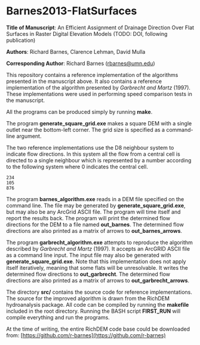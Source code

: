 Barnes2013-FlatSurfaces
=======================

**Title of Manuscript**:
An Efficient Assignment of Drainage Direction Over Flat
Surfaces in Raster Digital Elevation Models  (TODO: DOI, following publication)

**Authors**: Richard Barnes, Clarence Lehman, David Mulla

**Corresponding Author**: Richard Barnes (rbarnes@umn.edu)

This repository contains a reference implementation of the algorithms presented
in the manuscript above. It also contains a reference implementation of the
algorithm presented by *Garbrecht and Martz* (1997). These implementations were
used in performing speed comparison tests in the manuscript.

All the programs can be produced simply by running **make**.

The program **generate\_square\_grid.exe** makes a square DEM with a single
outlet near the bottom-left corner. The grid size is specified as a
command-line argument.

The two reference implementations use the D8 neighbour system to indicate flow
directions. In this system all the flow from a central cell is directed to a
single neighbour which is represented by a number according to the following
system where 0 indicates the central cell.

    234
    105
    876

The program **barnes\_algorithm.exe** reads in a DEM file specified on the
command line. The file may be generated by **generate\_square\_grid.exe**, but
may also be any ArcGrid ASCII file. The program will time itself and report the
results back. The program will print the determined flow directions for the DEM
to a file named **out\_barnes**. The determined flow directions are also
printed as a matrix of arrows to **out\_barnes\_arrows**.

The program **garbrecht\_algorithm.exe** attempts to reproduce the algorithm
described by *Garbrecht and Martz* (1997). It accepts an ArcGRID ASCII file as
a command line input. The input file may also be generated with
**generate\_square\_grid.exe**. Note that this implementation does not apply
itself iteratively, meaning that some flats will be unresolvable. It writes the
determined flow directions to **out\_garbrecht**. The determined flow
directions are also printed as a matrix of arrows to **out\_garbrecht\_arrows**.

The directory **src/** contains the source code for reference implementations.
The source for the improved algorithm is drawn from the RichDEM hydroanalysis
package. All code can be compiled by running the **makefile** included in the
root directory. Running the BASH script **FIRST_RUN** will compile everything
and run the programs.

At the time of writing, the entire RichDEM code base could be downloaded from:
[https://github.com/r-barnes](https://github.com/r-barnes)
